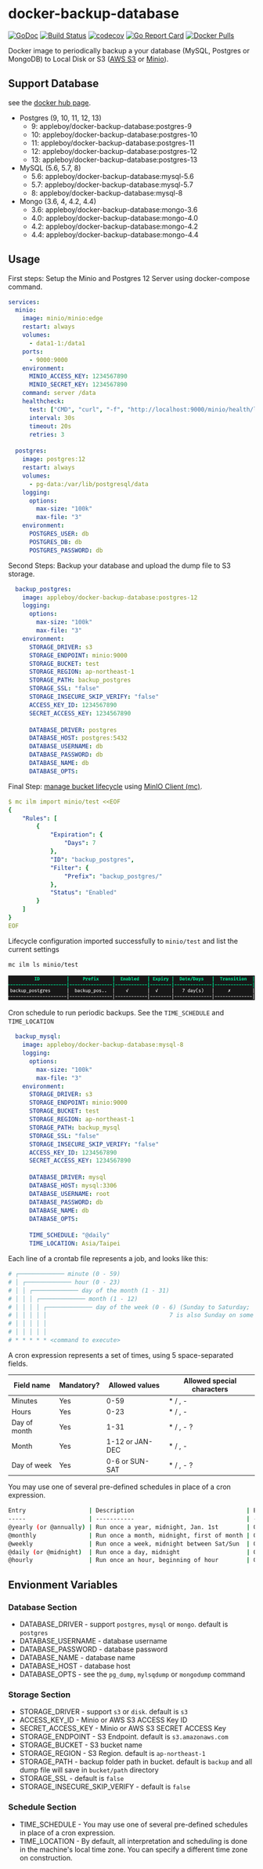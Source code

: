 # docker-backup-database

[![GoDoc](https://godoc.org/github.com/appleboy/docker-backup-database?status.svg)](https://godoc.org/github.com/appleboy/docker-backup-database)
[![Build Status](https://cloud.drone.io/api/badges/appleboy/docker-backup-database/status.svg)](https://cloud.drone.io/appleboy/docker-backup-database)
[![codecov](https://codecov.io/gh/appleboy/docker-backup-database/branch/master/graph/badge.svg)](https://codecov.io/gh/appleboy/docker-backup-database)
[![Go Report Card](https://goreportcard.com/badge/github.com/appleboy/docker-backup-database)](https://goreportcard.com/report/github.com/appleboy/docker-backup-database)
[![Docker Pulls](https://img.shields.io/docker/pulls/appleboy/docker-backup-database.svg)](https://hub.docker.com/r/appleboy/docker-backup-database/)

Docker image to periodically backup a your database (MySQL,  Postgres or MongoDB) to Local Disk or S3 ([AWS S3](https://aws.amazon.com/free/storage/s3) or [Minio](https://min.io/)).

## Support Database

see the [docker hub page](https://hub.docker.com/repository/docker/appleboy/docker-backup-database).

* Postgres (9, 10, 11, 12, 13)
  * 9: appleboy/docker-backup-database:postgres-9
  * 10: appleboy/docker-backup-database:postgres-10
  * 11: appleboy/docker-backup-database:postgres-11
  * 12: appleboy/docker-backup-database:postgres-12
  * 13: appleboy/docker-backup-database:postgres-13
* MySQL (5.6, 5.7, 8)
  * 5.6: appleboy/docker-backup-database:mysql-5.6
  * 5.7: appleboy/docker-backup-database:mysql-5.7
  * 8: appleboy/docker-backup-database:mysql-8
* Mongo (3.6, 4, 4.2, 4.4)
  * 3.6: appleboy/docker-backup-database:mongo-3.6
  * 4.0: appleboy/docker-backup-database:mongo-4.0
  * 4.2: appleboy/docker-backup-database:mongo-4.2
  * 4.4: appleboy/docker-backup-database:mongo-4.4

## Usage

First steps: Setup the Minio and Postgres 12 Server using docker-compose command.

```yaml
services:
  minio:
    image: minio/minio:edge
    restart: always
    volumes:
      - data1-1:/data1
    ports:
      - 9000:9000
    environment:
      MINIO_ACCESS_KEY: 1234567890
      MINIO_SECRET_KEY: 1234567890
    command: server /data
    healthcheck:
      test: ["CMD", "curl", "-f", "http://localhost:9000/minio/health/live"]
      interval: 30s
      timeout: 20s
      retries: 3

  postgres:
    image: postgres:12
    restart: always
    volumes:
      - pg-data:/var/lib/postgresql/data
    logging:
      options:
        max-size: "100k"
        max-file: "3"
    environment:
      POSTGRES_USER: db
      POSTGRES_DB: db
      POSTGRES_PASSWORD: db
```

Second Steps: Backup your database and upload the dump file to S3 storage.

```yaml
  backup_postgres:
    image: appleboy/docker-backup-database:postgres-12
    logging:
      options:
        max-size: "100k"
        max-file: "3"
    environment:
      STORAGE_DRIVER: s3
      STORAGE_ENDPOINT: minio:9000
      STORAGE_BUCKET: test
      STORAGE_REGION: ap-northeast-1
      STORAGE_PATH: backup_postgres
      STORAGE_SSL: "false"
      STORAGE_INSECURE_SKIP_VERIFY: "false"
      ACCESS_KEY_ID: 1234567890
      SECRET_ACCESS_KEY: 1234567890

      DATABASE_DRIVER: postgres
      DATABASE_HOST: postgres:5432
      DATABASE_USERNAME: db
      DATABASE_PASSWORD: db
      DATABASE_NAME: db
      DATABASE_OPTS:
```

Final Step: [manage bucket lifecycle](https://docs.min.io/docs/minio-bucket-lifecycle-guide.html) using [MinIO Client (mc)](https://docs.min.io/docs/minio-client-quickstart-guide.html).

```yaml
$ mc ilm import minio/test <<EOF
{
    "Rules": [
        {
            "Expiration": {
                "Days": 7
            },
            "ID": "backup_postgres",
            "Filter": {
                "Prefix": "backup_postgres/"
            },
            "Status": "Enabled"
        }
    ]
}
EOF
```

Lifecycle configuration imported successfully to `minio/test` and list the current settings

```sh
mc ilm ls minio/test
```

![mc ilm](./images/mc_ilm.png)

Cron schedule to run periodic backups. See the `TIME_SCHEDULE` and `TIME_LOCATION`

```yaml
  backup_mysql:
    image: appleboy/docker-backup-database:mysql-8
    logging:
      options:
        max-size: "100k"
        max-file: "3"
    environment:
      STORAGE_DRIVER: s3
      STORAGE_ENDPOINT: minio:9000
      STORAGE_BUCKET: test
      STORAGE_REGION: ap-northeast-1
      STORAGE_PATH: backup_mysql
      STORAGE_SSL: "false"
      STORAGE_INSECURE_SKIP_VERIFY: "false"
      ACCESS_KEY_ID: 1234567890
      SECRET_ACCESS_KEY: 1234567890

      DATABASE_DRIVER: mysql
      DATABASE_HOST: mysql:3306
      DATABASE_USERNAME: root
      DATABASE_PASSWORD: db
      DATABASE_NAME: db
      DATABASE_OPTS:

      TIME_SCHEDULE: "@daily"
      TIME_LOCATION: Asia/Taipei
```

Each line of a crontab file represents a job, and looks like this:

```sh
# ┌───────────── minute (0 - 59)
# │ ┌───────────── hour (0 - 23)
# │ │ ┌───────────── day of the month (1 - 31)
# │ │ │ ┌───────────── month (1 - 12)
# │ │ │ │ ┌───────────── day of the week (0 - 6) (Sunday to Saturday;
# │ │ │ │ │                                   7 is also Sunday on some systems)
# │ │ │ │ │
# │ │ │ │ │
# * * * * * <command to execute>
```

A cron expression represents a set of times, using 5 space-separated fields.

Field name   | Mandatory? | Allowed values  | Allowed special characters
----------   | ---------- | --------------  | --------------------------
Minutes      | Yes        | 0-59            | * / , -
Hours        | Yes        | 0-23            | * / , -
Day of month | Yes        | 1-31            | * / , - ?
Month        | Yes        | 1-12 or JAN-DEC | * / , -
Day of week  | Yes        | 0-6 or SUN-SAT  | * / , - ?

You may use one of several pre-defined schedules in place of a cron expression.

```sh
Entry                  | Description                                | Equivalent To
-----                  | -----------                                | -------------
@yearly (or @annually) | Run once a year, midnight, Jan. 1st        | 0 0 1 1 *
@monthly               | Run once a month, midnight, first of month | 0 0 1 * *
@weekly                | Run once a week, midnight between Sat/Sun  | 0 0 * * 0
@daily (or @midnight)  | Run once a day, midnight                   | 0 0 * * *
@hourly                | Run once an hour, beginning of hour        | 0 * * * *
```

## Envionment Variables

### Database Section

* DATABASE_DRIVER - support `postgres`, `mysql` or `mongo`. default is `postgres`
* DATABASE_USERNAME - database username
* DATABASE_PASSWORD - database password
* DATABASE_NAME - database name
* DATABASE_HOST - database host
* DATABASE_OPTS - see the `pg_dump`, `mylsqdump` or `mongodump` command

### Storage Section

* STORAGE_DRIVER - support `s3` or `disk`. default is `s3`
* ACCESS_KEY_ID - Minio or AWS S3 ACCESS Key ID
* SECRET_ACCESS_KEY - Minio or AWS S3 SECRET ACCESS Key
* STORAGE_ENDPOINT - S3 Endpoint. default is `s3.amazonaws.com`
* STORAGE_BUCKET - S3 bucket name
* STORAGE_REGION - S3 Region. default is `ap-northeast-1`
* STORAGE_PATH - backup folder path in bucket. default is `backup` and all dump file will save in `bucket/path` directory
* STORAGE_SSL - default is `false`
* STORAGE_INSECURE_SKIP_VERIFY - default is `false`

### Schedule Section

* TIME_SCHEDULE - You may use one of several pre-defined schedules in place of a cron expression.
* TIME_LOCATION - By default, all interpretation and scheduling is done in the machine's local time zone. You can specify a different time zone on construction.
